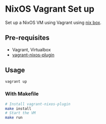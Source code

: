 # NixOS Vagrant Set up

Set up a NixOS VM using Vagrant using [nix box](https://github.com/nix-community/nixbox).

## Pre-requisites

- Vagrant, Virtualbox
- [vagrant-nixos-plugin](https://github.com/nix-community/vagrant-nixos-plugin)

## Usage

```sh
vagrant up
```

### With Makefile

```sh
# Install vagrant-nixos-plugin
make install 
# Start the VM
make run
```